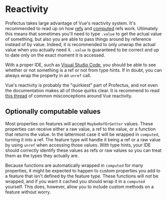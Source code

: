 # Reactivity

Profectus takes large advantage of Vue's reactivity system. It's recommended to read up on how [refs](https://vuejs.org/guide/essentials/reactivity-fundamentals.html#reactive-variables-with-ref) and [computed](https://vuejs.org/guide/essentials/computed.html) refs work. Ultimately this means that sometimes you'll need to type `.value` to get the actual value of something, but also you are able to pass things around by reference instead of by value. Indeed, it is recommended to only unwrap the actual value when you actually need it. `.value` is guaranteed to be correct and up to date only on the exact moment it is accessed.

With a proper IDE, such as [Visual Studio Code](../getting-started/setup#visual-studio-code-setup), you should be able to see whether or not something is a ref or not from type hints. If in doubt, you can always wrap the property in an `unref` call.

Vue's reactivity is probably the "quirkiest" part of Profectus, and not even the documentation makes all of those quirks clear. It is recommend to read [this thread](https://github.com/vuejs/docs/issues/849) of common misconceptions around Vue reactivity.

## Optionally computable values

Most properties on features will accept `MaybeRefOrGetter` values. These properties can receive either a raw value, a ref to the value, or a function that returns the value. In the lattermost case it will be wrapped in `computed`, turning it into a ref. The feature type will handle it being a ref or a raw value by using `unref` when accessing those values. With type hints, your IDE should correctly identify these values as refs or raw values so you can treat them as the types they actually are.

Because functions are automatically wrapped in `computed` for many properties, it might be expected to happen to custom properties you add to a feature that isn't defined by the feature type. These functions will _not_ be wrapped, and if you want it cached you should wrap it in a `computed` yourself. This does, however, allow you to include custom methods on a feature without worry.
